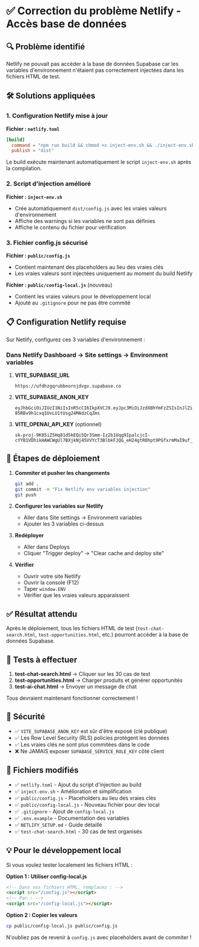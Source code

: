 # ✅ Correction du problème Netlify - Accès base de données

## 🔍 Problème identifié

Netlify ne pouvait pas accéder à la base de données Supabase car les variables d'environnement n'étaient pas correctement injectées dans les fichiers HTML de test.

## 🛠️ Solutions appliquées

### 1. Configuration Netlify mise à jour

**Fichier : `netlify.toml`**
```toml
[build]
  command = "npm run build && chmod +x inject-env.sh && ./inject-env.sh"
  publish = "dist"
```

Le build exécute maintenant automatiquement le script `inject-env.sh` après la compilation.

### 2. Script d'injection amélioré

**Fichier : `inject-env.sh`**
- Crée automatiquement `dist/config.js` avec les vraies valeurs d'environnement
- Affiche des warnings si les variables ne sont pas définies
- Affiche le contenu du fichier pour vérification

### 3. Fichier config.js sécurisé

**Fichier : `public/config.js`**
- Contient maintenant des placeholders au lieu des vraies clés
- Les vraies valeurs sont injectées uniquement au moment du build Netlify

**Fichier : `public/config-local.js`** (nouveau)
- Contient les vraies valeurs pour le développement local
- Ajouté au `.gitignore` pour ne pas être commité

## 📋 Configuration Netlify requise

Sur Netlify, configurez ces 3 variables d'environnement :

### Dans Netlify Dashboard → Site settings → Environment variables

1. **VITE_SUPABASE_URL**
   ```
   https://ufdhzgqrubbnornjdvgv.supabase.co
   ```

2. **VITE_SUPABASE_ANON_KEY**
   ```
   eyJhbGciOiJIUzI1NiIsInR5cCI6IkpXVCJ9.eyJpc3MiOiJzdXBhYmFzZSIsInJlZiI6InVmZGh6Z3FydWJibm9ybmpkdmd2Iiwicm9sZSI6ImFub24iLCJpYXQiOjE3NjA0MjAwMzksImV4cCI6MjA3NTk5NjAzOX0.Xqfe56k9FU-85RBv9h1cxq1UvLU1tUsg24MAdzCqZms
   ```

3. **VITE_OPENAI_API_KEY** (optionnel)
   ```
   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
   ```

## 🚀 Étapes de déploiement

1. **Commiter et pusher les changements**
   ```bash
   git add .
   git commit -m "Fix Netlify env variables injection"
   git push
   ```

2. **Configurer les variables sur Netlify**
   - Aller dans Site settings → Environment variables
   - Ajouter les 3 variables ci-dessus

3. **Redéployer**
   - Aller dans Deploys
   - Cliquer "Trigger deploy" → "Clear cache and deploy site"

4. **Vérifier**
   - Ouvrir votre site Netlify
   - Ouvrir la console (F12)
   - Taper `window.ENV`
   - Vérifier que les vraies valeurs apparaissent

## ✅ Résultat attendu

Après le déploiement, tous les fichiers HTML de test (`test-chat-search.html`, `test-opportunities.html`, etc.) pourront accéder à la base de données Supabase.

## 🧪 Tests à effectuer

1. **test-chat-search.html** → Cliquer sur les 30 cas de test
2. **test-opportunities.html** → Charger produits et générer opportunités
3. **test-ai-chat.html** → Envoyer un message de chat

Tous devraient maintenant fonctionner correctement !

## 🔐 Sécurité

- ✅ `VITE_SUPABASE_ANON_KEY` est sûr d'être exposé (clé publique)
- ✅ Les Row Level Security (RLS) policies protègent les données
- ✅ Les vraies clés ne sont plus commitées dans le code
- ❌ Ne JAMAIS exposer `SUPABASE_SERVICE_ROLE_KEY` côté client

## 📝 Fichiers modifiés

- ✅ `netlify.toml` - Ajout du script d'injection au build
- ✅ `inject-env.sh` - Amélioration et simplification
- ✅ `public/config.js` - Placeholders au lieu des vraies clés
- ✅ `public/config-local.js` - Nouveau fichier pour dev local
- ✅ `.gitignore` - Ajout de `config-local.js`
- ✅ `.env.example` - Documentation des variables
- ✅ `NETLIFY_SETUP.md` - Guide détaillé
- ✅ `test-chat-search.html` - 30 cas de test organisés

## 💡 Pour le développement local

Si vous voulez tester localement les fichiers HTML :

**Option 1 : Utiliser config-local.js**
```html
<!-- Dans vos fichiers HTML, remplacez : -->
<script src="/config.js"></script>
<!-- Par : -->
<script src="/config-local.js"></script>
```

**Option 2 : Copier les valeurs**
```bash
cp public/config-local.js public/config.js
```

N'oubliez pas de revenir à `config.js` avec placeholders avant de commiter !
